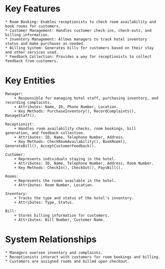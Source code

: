 # Key Features
    * Room Booking: Enables receptionists to check room availability and book rooms for customers.
    * Customer Management: Handles customer check-ins, check-outs, and billing information.
    * Inventory Management: Allows managers to track hotel inventory status and make purchases as needed.
    * Billing System: Generates bills for customers based on their stay and other services used.
    * Feedback Collection: Provides a way for receptionists to collect feedback from customers.

# Key Entities

    Manager:
        + Responsible for managing hotel staff, purchasing inventory, and recording complaints.
        + Attributes: Name, ID, Phone Number, Location.
        + Key Methods: PurchaseInventory(), RecordComplaints(), ManageStaff().

    Receptionist:
        + Handles room availability checks, room bookings, bill generation, and feedback collection.
        + Attributes: ID, Name, Telephone Number, Address.
        + Key Methods: CheckRoomAvailability(), BookRoom(), GenerateBill(), AcceptCustomerFeedback().

    Customer:
        + Represents individuals staying in the hotel.
        + Attributes: ID, Name, Telephone Number, Address, Room Number.
        + Key Methods: CheckIn(), CheckOut(), PaysBill().

    Rooms:
        + Represents the rooms available in the hotel.
        + Attributes: Room Number, Location.

    Inventory:
        + Tracks the type and status of the hotel's inventory.
        + Attributes: Type, Status.

    Bill:
        + Stores billing information for customers.
        + Attributes: Bill Number, Customer Name.

# System Relationships
    * Managers oversee inventory and complaints.
    * Receptionists interact with customers for room bookings and billing.
    * Customers are assigned rooms and billed upon checkout.
